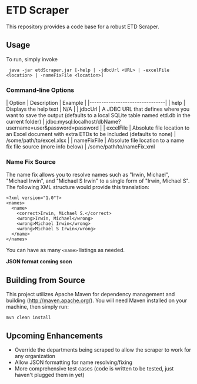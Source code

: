 ETD Scraper
================

This repository provides a code base for a robust ETD Scraper.

## Usage

To run, simply invoke

``` java -jar etdScraper.jar [-help | -jdbcUrl <URL> | -excelFile <location> | -nameFixFile <location>]```

### Command-line Options

| Option | Description | Example |
|--------------------------------|
| help | Displays the help text | N/A |
| jdbcUrl | A JDBC URL that defines where you want to save the output (defaults to a local SQLite table named etd.db in the current folder) | jdbc:mysql:localhost/dbName?username=user&password=password |
| excelFile | Absolute file location to an Excel document with extra ETDs to be included (defaults to none) | /some/path/to/excel.xlsx |
| nameFixFile | Absolute file location to a name fix file source (more info below) | /some/path/to/nameFix.xml

### Name Fix Source

The name fix allows you to resolve names such as "Irwin, Michael", "Michael Irwin", and "Michael S Irwin" to a single form of "Irwin, Michael S".  The following XML structure would provide this translation:

```
<?xml version="1.0"?>
<names>
  <name>
    <correct>Irwin, Michael S.</correct>
    <wrong>Irwin, Michael</wrong>
    <wrong>Michael Irwin</wrong>
    <wrong>Michael S Irwin</wrong>
  </name>
</names>
```

You can have as many ```<name>``` listings as needed.

**JSON format coming soon**

## Building from Source

This project utilizes Apache Maven for dependency management and building (http://maven.apache.org/).  You will need Maven installed on your machine, then simply run:

```
mvn clean install
```

## Upcoming Enhancements

- Override the departments being scraped to allow the scraper to work for any organization
- Allow JSON formatting for name resolving/fixing
- More comprehensive test cases (code is written to be tested, just haven't plugged them in yet)

